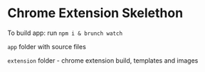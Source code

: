 # Chrome Extension Skelethon

To build app:
run `npm i & brunch watch`

`app` folder with source files

`extension` folder - chrome extension build, templates and images
